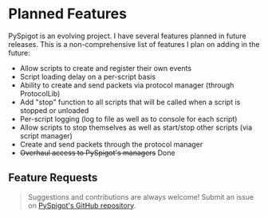 # Planned Features

PySpigot is an evolving project. I have several features planned in future releases. This is a non-comprehensive list of features I plan on adding in the future:

- Allow scripts to create and register their own events
- Script loading delay on a per-script basis
- Ability to create and send packets via protocol manager (through ProtocolLib)
- Add "stop" function to all scripts that will be called when a script is stopped or unloaded
- Per-script logging (log to file as well as to console for each script)
- Allow scripts to stop themselves as well as start/stop other scripts (via script manager)
- Create and send packets through the protocol manager
- ~~Overhaul access to PySpigot's managers~~ Done

## Feature Requests

> Suggestions and contributions are always welcome! Submit an issue on [PySpigot's GitHub repository](https://github.com/magicmq/PySpigot/issues).
